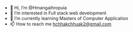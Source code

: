 - 👋 Hi, I’m @Hmangaihropuia
- 👀 I’m interested in Full stack web development
- 🌱 I’m currently learning Masters of Computer Application 
- 📫 How to reach me hchhakchhuak2@gmail.com

<!---
Hmangaihropuia/Hmangaihropuia is a ✨ special ✨ repository because its `README.md` (this file) appears on your GitHub profile.
You can click the Preview link to take a look at your changes.
--->
